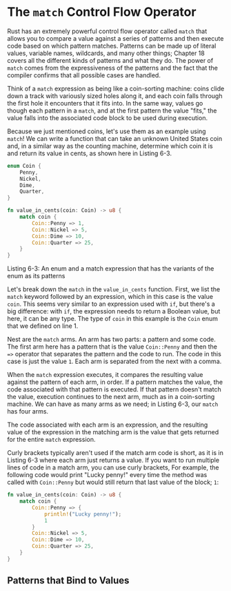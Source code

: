 # The `match` Control Flow Operator

Rust has an extremely powerful control flow operator called `match`
that allows you
to compare a value against a series of patterns
and then execute code
based on which pattern matches.
Patterns can be made up of literal values,
variable names,
wildcards,
and many other things;
Chapter 18 covers all the different kinds of patterns
and what they do.
The power of `match` comes from the expressiveness
of the patterns and
the fact that the compiler confirms that all possible cases are handled.

Think of a `match` expression as being like a coin-sorting machine:
coins clide down a track
with variously sized holes along it,
and each coin falls through the first hole it
encounters that it fits into.
In the same way,
values go though each pattern in a `match`,
and at the first pattern
the value "fits,"
the value falls into the associated code block
to be used during execution.

Because we just mentioned coins,
let's use them
as an example using `match`!
We can write a function
that can take an unknown United States coin and,
in a similar way
as the counting machine,
determine which coin it is and
return its value in cents,
as shown here in Listing 6-3.

```rs
enum Coin {
    Penny,
    Nickel,
    Dime,
    Quarter,
}

fn value_in_cents(coin: Coin) -> u8 {
    match coin {
        Coin::Penny => 1,
        Coin::Nickel => 5,
        Coin::Dime => 10,
        Coin::Quarter => 25,
    }
}
```

Listing 6-3: An enum and a match expression that has the variants of the enum as its patterns

Let's break down
the `match` in the
`value_in_cents` function.
First,
we list the `match` keyword
followed by an expression,
which in this case is the value `coin`.
This seems very similar
to an expression used with `if`,
but there's a big difference:
with `if`,
the expression needs to return a Boolean value,
but here,
it can be any type.
The type of `coin` in this example
is the `Coin` enum that we defined on line 1.

Nest are the `match` arms.
An arm has two parts:
a pattern and some code.
The first arm here
has a pattern that is the value `Coin::Penny`
and then the `=>` operator that separates
the pattern and the code to run.
The code in this case is just the value `1`.
Each arm is separated from the next with a comma.

When the `match` expression executes,
it compares the resulting value
against the pattern
of each arm,
in order.
If a pattern matches the value,
the code associated with that pattern is executed.
If that pattern doesn't match the value,
execution continues to the next arm,
much as in a coin-sorting machine.
We can have as many arms
as we need;
in Listing 6-3,
our `match` has four arms.

The code
associated with each arm
is an expression,
and the resulting value
of the expression in the matching arm
is the value
that gets returned for the
entire `match` expression.

Curly brackets
typically aren't used if
the match arm code is short,
as it is in Listing 6-3 where
each arm just returns a value.
If you want to run multiple lines
of code in a match arm,
you can use curly brackets,
For example,
the following code
would print
"Lucky penny!" every time
the method was called with
`Coin::Penny` but
would still return that
last value of the block; `1`:

```rs
fn value_in_cents(coin: Coin) -> u8 {
    match coin {
        Coin::Penny => {
            println!("Lucky penny!");
            1
        }
        Coin::Nickel => 5,
        Coin::Dime => 10,
        Coin::Quarter => 25,
    }
}
```

## Patterns that Bind to Values

